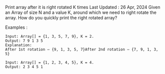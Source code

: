 Print array after it is right rotated K times
Last Updated : 26 Apr, 2024
Given an Array of size N and a value K, around which we need to right rotate the array. 
How do you quickly print the right rotated array?

Examples : 

    Input: Array[] = {1, 3, 5, 7, 9}, K = 2.
    Output: 7 9 1 3 5
    Explanation:
    After 1st rotation – {9, 1, 3, 5, 7}After 2nd rotation – {7, 9, 1, 3, 5}

    Input: Array[] = {1, 2, 3, 4, 5}, K = 4.
    Output: 2 3 4 5 1      

